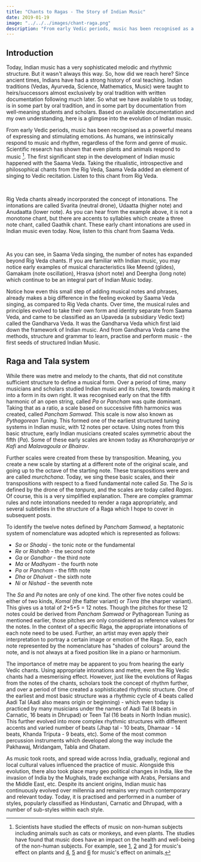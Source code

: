 ```yaml
---
title: "Chants to Ragas - The Story of Indian Music"
date: 2019-01-19
image: "../../../images/chant-raga.png"
description: "From early Vedic periods, music has been recognised as a powerful means of expressing and stimulating emotions."
---
```


## Introduction

Today, Indian music has a very sophisticated melodic and rhythmic structure. But it wasn't always this way. So, how did we reach here? Since ancient times, Indians have had a strong history of oral teaching. Indian traditions (Vedas, Ayurveda, Science, Mathematics, Music) were taught to heirs/successors almost exclusively by oral tradition with written documentation following much later. So what we have available to us today, is in some part by oral tradition, and in some part by documentation from well-meaning students and scholars. Based on available documentation and my own understanding, here is a glimpse into the evolution of Indian music.

From early Vedic periods, music has been recognised as a powerful means of expressing and stimulating emotions. As humans, we intrinsically respond to music and rhythm, regardless of the form and genre of music. Scientific research has shown that even plants and animals respond to music [^1]. The first significant step in the development of Indian music happened with the Saama Veda. Taking the ritualistic, introspective and philosophical chants from the Rig Veda, Saama Veda added an element of singing to Vedic recitation. Listen to this chant from Rig Veda.

[^1]: Scientists have studied the effects of music on non-human subjects including animals such as cats or monkeys, and even plants. The studies have found that music does have an impact on the health and well-being of the non-human subjects. For example, see [1](https://scialert.net/fulltext/?doi=ajps.2007.369.373), [2](https://www.researchgate.net/publication/291086163_Effect_of_Music_on_Plants_-_An_Overview) and [3](https://www.ncbi.nlm.nih.gov/pmc/articles/PMC3677178/pdf/ars206.pdf) for music's effect on plants and [4](https://www.nature.com/articles/laban.162), [5](https://www.appliedanimalbehaviour.com/article/S0168-1591(15)00060-X/abstract) and [6](http://rsbl.royalsocietypublishing.org/content/6/1/30.short) for music's effect on animals.

<you-tube videoid="G0QRzBzmwio" starttime="20" endtime="59"></you-tube>
<br>

Rig Veda chants already incorporated the concept of intonations. The intonations are called Svarita (neutral drone), Udaatta (higher note) and Anudaatta (lower note). As you can hear from the example above, it is not a monotone chant, but there are accents to syllables which create a three note chant, called Gaathik chant. These early chant intonations are used in Indian music even today. Now, listen to this chant from Saama Veda.

<you-tube videoid="j1ODd0UB6bY" endtime="50"></you-tube>
<br>

As you can see, in Saama Veda singing, the number of notes has expanded beyond Rig Veda chants. If you are familiar with Indian music, you may notice early examples of musical characteristics like Meend (glides), Gamakam (note oscillation), Hrasva (short note) and Deergha (long note) which continue to be an integral part of Indian Music today.

Notice how even this small step of adding musical notes and phrases, already makes a big difference in the feeling evoked by Saama Veda singing, as compared to Rig Veda chants. Over time, the musical rules and principles evolved to take their own form and identity separate from Saama Veda, and came to be classified as an Upaveda (a subsidiary Vedic text) called the Gandharva Veda. It was the Gandharva Veda which first laid down the framework of Indian music. And from Gandharva Veda came the methods, structure and grammar to learn, practise and perform music - the first seeds of structured Indian Music.

## Raga and Tala system

While there was metre and melody to the chants, that did not constitute sufficient structure to define a musical form. Over a period of time, many musicians and scholars studied Indian music and its rules, towards making it into a form in its own right. It was recognised early on that the fifth harmonic of an open string, called *Pa* or *Pancham* was quite dominant. Taking that as a ratio, a scale based on successive fifth harmonics was created, called *Pancham Samwad*. This scale is now also known as *Pythagorean Tuning*. This formed one of the earliest structured tuning systems in Indian music, with 12 notes per octave. Using notes from this basic structure, early Indian musicians created scales symmetric about the fifth (*Pa*). Some of these early scales are known today as *Kharaharapriya or Kafi* and *Malavagoula or Bhairav*.

Further scales were created from these by transposition. Meaning, you create a new scale by starting at a different note of the original scale, and going up to the octave of the starting note. These transpositions were and are called *murchchana*. Today, we sing these basic scales, and their transpositions with respect to a fixed fundamental note called *Sa*. The *Sa* is defined by the drone of the *tanpura*, and the scales are today called *Ragas*. Of course, this is a very simplified explanation. There are complex grammar rules and note intonations needed to render a raga appropriately, and several subtleties in the structure of a Raga which I hope to cover in subsequent posts.

To identify the twelve notes defined by *Pancham Samwad*, a heptatonic system of nomenclature was adopted which is represented as follows:

* *Sa* or *Shadaj* - the tonic note or the fundamental
* *Re* or *Rishabh* - the second note
* *Ga* or *Gandhar* - the third note
* *Ma* or *Madhyam* - the fourth note
* *Pa* or *Pancham* - the fifth note
* *Dha* or *Dhaivat* - the sixth note
* *Ni* or *Nishad* - the seventh note

The *Sa* and *Pa* notes are only of one kind. The other five notes could be either of two kinds, *Komal* (the flatter variant) or *Tivra* (the sharper variant). This gives us a total of 2+5+5 = 12 notes. Though the pitches for these 12 notes could be derived from *Pancham Samwad* or Pythagorean Tuning as mentioned earlier, those pitches are only considered as reference values for the notes. In the context of a specific Raga, the appropriate intonations of each note need to be used. Further, an artist may even apply their interpretation to portray a certain image or emotion of the Raga. So, each note represented by the nomenclature has "shades of colours" around the note, and is not always at a fixed position like in a piano or harmonium.

The importance of metre may be apparent to you from hearing the early Vedic chants. Using appropriate intonations and metre, even the Rig Vedic chants had a mesmerising effect. However, just like the evolutions of Ragas from the notes of the chants, scholars took the concept of rhythm further, and over a period of time created a sophisticated rhythmic structure. One of the earliest and most basic structure was a rhythmic cycle of 4 beats called Aadi Tal (Aadi also means origin or beginning) - which even today is practiced by many musicians under the names of Aadi Tal (8 beats in Carnatic, 16 beats in Dhrupad) or Teen Tal (16 beats in North Indian music). This further evolved into more complex rhythmic structures with different accents and varied number of beats (Jhap tal - 10 beats, Dhamaar - 14 beats, Khanda Triputa - 9 beats, etc). Some of the most common percussion instruments which developed along the way include the Pakhawaj, Mridangam, Tabla and Ghatam.

As music took roots, and spread wide across India, gradually, regional and local cultural values influenced the practice of music. Alongside this evolution, there also took place many geo political changes in India, like the invasion of India by the Mughals, trade exchange with Arabs, Persians and the Middle East, etc. Despite its ancient origins, Indian music has continuously evolved over millennia and remains very much contemporary and relevant today. Today, it is practised and performed in a number of styles, popularly classified as Hindustani, Carnatic and Dhrupad, with a number of sub-styles within each style.
